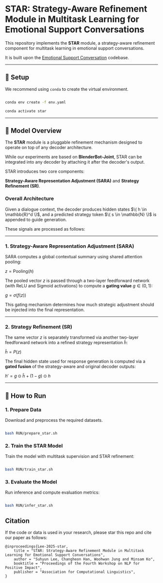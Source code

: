 
# STAR: Strategy-Aware Refinement Module in Multitask Learning for Emotional Support Conversations

  

This repository implements the **STAR** module, a strategy-aware refinement component for multitask learning in emotional support conversations.  

It is built upon the [Emotional Support Conversation](https://github.com/thu-coai/Emotional-Support-Conversation/tree/main/codes_zcj) codebase.

  
  

---

  

## 🔧 Setup

  

We recommend using `conda` to create the virtual environment.

  

```bash

conda env create -f env.yaml

conda activate star

```

---

## 🧠 Model Overview

  

The **STAR** module is a pluggable refinement mechanism designed to operate on top of any decoder architecture.  

While our experiments are based on **BlenderBot-Joint**, STAR can be integrated into any decoder by attaching it after the decoder's output.

  

STAR introduces two core components:  

**Strategy-Aware Representation Adjustment (SARA)** and **Strategy Refinement (SR)**.

  
  

### Overall Architecture

  

Given a dialogue context, the decoder produces hidden states $\( h \in \mathbb{R}^d \)$, and a predicted strategy token $\( s \in \mathbb{N} \)$ is appended to guide generation.  

These signals are processed as follows:


---

### 1. Strategy-Aware Representation Adjustment (SARA)

SARA computes a global contextual summary using shared attention pooling:

$z = \text{Pooling}(h)$

The pooled vector $z$ is passed through a two-layer feedforward network (with ReLU and Sigmoid activations) to compute a **gating value** $g \in (0, 1)$:

$g = \sigma(f(z))$

This gating mechanism determines how much strategic adjustment should be injected into the final representation.

---

### 2. Strategy Refinement (SR)

The same vector $z$ is separately transformed via another two-layer feedforward network into a refined strategy representation $\hat{h}$:

$\hat{h} = P(z)$

The final hidden state used for response generation is computed via a **gated fusion** of the strategy-aware and original decoder outputs:

$h' = g \odot \hat{h} + (1 - g) \odot h$

---

  

## 🚀 How to Run

  

### 1. Prepare Data

  

Download and preprocess the required datasets.

  

```bash

bash RUN/prepare_star.sh

```

  

### 2. Train the STAR Model

  

Train the model with multitask supervision and STAR refinement:

  

```bash

bash RUN/train_star.sh

```

  

### 3. Evaluate the Model

  

Run inference and compute evaluation metrics:

  

```bash

bash RUN/infer_star.sh

```


## Citation

If the code or data is used in your research, please star this repo and cite our paper as follows:

```
@inproceedings{Lee-2025-star,
    title = "STAR: Strategy-Aware Refinement Module in Multitask Learning for Emotional Support Conversations",
    author = "Suhyun Lee, Changheon Han, Woohwan Jung and Minsam Ko",
    booktitle = "Proceedings of the Fourth Workshop on NLP for Positive Impact",
    publisher = "Association for Computational Linguistics",
}
```